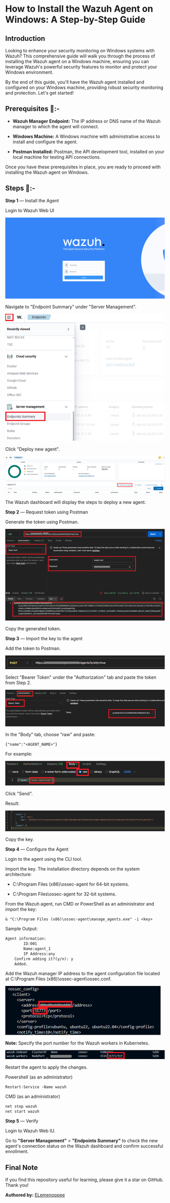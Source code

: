 # How to Install the Wazuh Agent on Windows: A Step-by-Step Guide

## Introduction

Looking to enhance your security monitoring on Windows systems with Wazuh? This comprehensive guide will walk you through the process of installing the Wazuh agent on a Windows machine, ensuring you can leverage Wazuh's powerful security features to monitor and protect your Windows environment.

By the end of this guide, you'll have the Wazuh agent installed and configured on your Windows machine, providing robust security monitoring and protection. Let's get started!

## Prerequisites 🪬:-

+ **Wazuh Manager Endpoint:** The IP address or DNS name of the Wazuh manager to which the agent will connect.

+ **Windows Machine:** A Windows machine with administrative access to install and configure the agent.

+ **Postman Installed:** Postman, the API development tool, installed on your local machine for testing API connections.

Once you have these prerequisites in place, you are ready to proceed with installing the Wazuh agent on Windows.

## Steps 🎎:-

**Step 1** — Install the Agent

Login to Wazuh Web UI

![alt text](images/image-1.png)

Navigate to "Endpoint Summary" under "Server Management".

![alt text](images/image-2.png)

Click "Deploy new agent".

![alt text](images/image-3.png)

The Wazuh dashboard will display the steps to deploy a new agent.

**Step 2** — Request token using Postman

Generate the token using Postman.

![alt text](images/image-4.png)

Copy the generated token.

**Step 3** — Import the key to the agent

Add the token to Postman.

![alt text](images/image-5.png)

Select "Bearer Token" under the "Authorization" tab and paste the token from Step 2.

![alt text](images/image-6.png)

In the "Body" tab, choose "raw" and paste:

```
{"name":"<AGENT_NAME>"}
```

For example:

![alt text](images/image-7.png)

Click "Send".

Result:

![alt text](images/image-8.png)

Copy the key.

**Step 4** — Configure the Agent

Login to the agent using the CLI tool.

Import the key. The installation directory depends on the system architecture:

+ C:\Program Files (x86)\ossec-agent for 64-bit systems.

+ C:\Program Files\ossec-agent for 32-bit systems.

From the Wazuh agent, run CMD or PowerShell as an administrator and import the key:

```
& "C:\Program Files (x86)\ossec-agent\manage_agents.exe" -i <key>
```

Sample Output:

```
Agent information:
        ID:001
        Name:agent_1
        IP Address:any
    Confirm adding it?(y/n): y
    Added.
```

Add the Wazuh manager IP address to the agent configuration file located at C:\Program Files (x86)\ossec-agent\ossec.conf.

![alt text](images/image-9.png)

**Note:** Specify the port number for the Wazuh workers in Kubernetes.

![alt text](images/image-10.png)

Restart the agent to apply the changes.

Powershell (as an administrator)

```
Restart-Service -Name wazuh
```

CMD (as an administrator)

```
net stop wazuh
net start wazuh
```

**Step 5** — Verify

Login to Wazuh Web IU.

Go to **"Server Management"** > **"Endpoints Summary"** to check the new agent's connection status on the Wazuh dashboard and confirm successful enrollment.

## Final Note

If you find this repository useful for learning, please give it a star on GitHub. Thank you!

**Authored by:** [ELemenoppee](https://github.com/ELemenoppee)